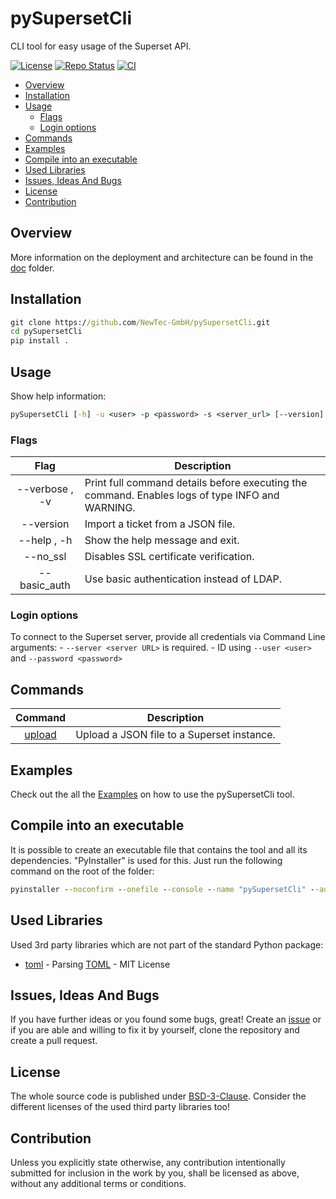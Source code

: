 # pySupersetCli

CLI tool for easy usage of the Superset API.

[![License](https://img.shields.io/badge/license-bsd-3.svg)](https://choosealicense.com/licenses/bsd-3-clause/) [![Repo Status](https://www.repostatus.org/badges/latest/active.svg)](https://www.repostatus.org/#active) [![CI](https://github.com/NewTec-GmbH/pySupersetCli/actions/workflows/ci.yml/badge.svg)](https://github.com/NewTec-GmbH/pySupersetCli/actions/workflows/ci.yml)

- [Overview](#overview)
- [Installation](#installation)
- [Usage](#usage)
  - [Flags](#flags)
  - [Login options](#login-options)
- [Commands](#commands)
- [Examples](#examples)
- [Compile into an executable](#compile-into-an-executable)
- [Used Libraries](#used-libraries)
- [Issues, Ideas And Bugs](#issues-ideas-and-bugs)
- [License](#license)
- [Contribution](#contribution)

## Overview

More information on the deployment and architecture can be found in the [doc](./doc/README.md) folder.

## Installation

```cmd
git clone https://github.com/NewTec-GmbH/pySupersetCli.git
cd pySupersetCli
pip install .
```

## Usage

Show help information:

```cmd
pySupersetCli [-h] -u <user> -p <password> -s <server_url> [--version] [-v] [--no_ssl] [--basic_auth] {command} {command_options}
```

### Flags

| Flag           | Description                                                                                     |
| :-----------:  | ----------------------------------------------------------------------------------------------- |
| --verbose , -v | Print full command details before executing the command. Enables logs of type INFO and WARNING. |
| --version      | Import a ticket from a JSON file.                                                               |
| --help , -h    | Show the help message and exit.                                                                 |
| --no_ssl       | Disables SSL certificate verification.                                                          |
| --basic_auth   | Use basic authentication instead of LDAP.                                                       |

### Login options

To connect to the Superset server, provide all credentials via Command Line arguments:
    - `--server <server URL>` is required.
    - ID using `--user <user>` and `--password <password>`

## Commands

| Command                                     | Description                                         |
| :-----------------------------------------: | --------------------------------------------------- |
|[upload](./doc/commands/upload.md)           | Upload a JSON file to a Superset instance.          |

## Examples

Check out the all the [Examples](./examples) on how to use the pySupersetCli tool.

## Compile into an executable

It is possible to create an executable file that contains the tool and all its dependencies. "PyInstaller" is used for this.
Just run the following command on the root of the folder:

```cmd
pyinstaller --noconfirm --onefile --console --name "pySupersetCli" --add-data "./pyproject.toml;."  "./src/pySupersetCli/__main__.py"
```

## Used Libraries

Used 3rd party libraries which are not part of the standard Python package:

- [toml](https://github.com/uiri/toml) - Parsing [TOML](https://en.wikipedia.org/wiki/TOML) - MIT License

## Issues, Ideas And Bugs

If you have further ideas or you found some bugs, great! Create an [issue](https://github.com/NewTec-GmbH/pySupersetCli/issues) or if you are able and willing to fix it by yourself, clone the repository and create a pull request.

## License

The whole source code is published under [BSD-3-Clause](https://github.com/NewTec-GmbH/pySupersetCli/blob/main/LICENSE).
Consider the different licenses of the used third party libraries too!

## Contribution

Unless you explicitly state otherwise, any contribution intentionally submitted for inclusion in the work by you, shall be licensed as above, without any additional terms or conditions.
